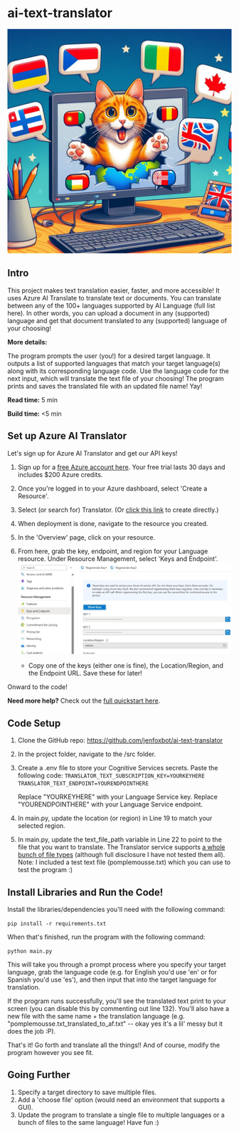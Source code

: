 # ai-text-translator

![Cover Image](/images/Cover2.jpg)

## Intro
This project makes text translation easier, faster, and more accessible! It uses Azure AI Translate to translate text or documents. You can translate between any of the 100+ languages supported by AI Language (full list here). In other words, you can upload a document in any (supported) language and get that document translated to any (supported) language of your choosing!

**More details:**

The program prompts the user (you!) for a desired target language. It outputs a list of supported languages that match your target language(s) along with its corresponding language code. Use the language code for the next input, which will translate the text file of your choosing!
The program prints and saves the translated file with an updated file name! Yay!

**Read time:** 5 min

**Build time:** <5 min

## Set up Azure AI Translator
Let's sign up for Azure AI Translator and get our API keys!

1. Sign up for a [free Azure account here](https://aka.ms/azure/live-captions). Your free trial lasts 30 days and includes $200 Azure credits.

2. Once you're logged in to your Azure dashboard, select 'Create a Resource'.
3. Select (or search for) Translator. (Or [click this link](https://portal.azure.com/#create/Microsoft.CognitiveServicesTextTranslation) to create directly.)
4. When deployment is done, navigate to the resource you created.
6. In the 'Overview' page, click on your resource.
7. From here, grab the key, endpoint, and region for your Language resource. Under Resource Management, select 'Keys and Endpoint'.
    ![Cover Image](/images/AzurePortal-GetKeyandEndpt.jpg)
    * Copy one of the keys (either one is fine), the Location/Region, and the Endpoint URL. Save these for later!

Onward to the code!

**Need more help?** Check out the [full quickstart here](https://learn.microsoft.com/en-us/azure/ai-services/translator/quickstart-text-rest-api?tabs=csharp).

## Code Setup
1. Clone the GitHub repo:  https://github.com/jenfoxbot/ai-text-translator
2. In the project folder, navigate to the /src folder.
3. Create a .env file to store your Cognitive Services secrets. Paste the following code:
    `TRANSLATOR_TEXT_SUBSCRIPTION_KEY=YOURKEYHERE
    TRANSLATOR_TEXT_ENDPOINT=YOURENDPOINTHERE`

    Replace "YOURKEYHERE" with your Language Service key.
    Replace "YOURENDPOINTHERE" with your Language Service endpoint.
1. In main.py, update the location (or region) in Line 19 to match your selected region.
1. In main.py, update the  text_file_path variable in Line 22 to point to the file that you want to translate. The Translator service supports [a whole bunch of file types](https://learn.microsoft.com/en-us/azure/ai-services/translator/document-translation/reference/get-supported-document-formats) (although full disclosure I have not tested them all).
Note: I included a test text file (pomplemousse.txt) which you can use to test the program :)

## Install Libraries and Run the Code!
Install the libraries/dependencies you'll need with the following command:

`pip install -r requirements.txt`

When that's finished, run the program with the following command:

`python main.py`

This will take you through a prompt process where you specify your target language, grab the language code (e.g. for English you'd use 'en' or for Spanish you'd use 'es'), and then input that into the target language for translation.

If the program runs successfully, you'll see the translated text print to your screen (you can disable this by commenting out line 132). You'll also have a new file with the same name + the translation language (e.g. "pomplemousse.txt_translated_to_af.txt" -- okay yes it's a lil' messy but it does the job :P).

That's it! Go forth and translate all the things!! And of course, modify the program however you see fit.

## Going Further
1. Specify a target directory to save multiple files.
1. Add a 'choose file' option (would need an environment that supports a GUI).
1. Update the program to translate a single file to multiple languages or a bunch of files to the same language!
Have fun :)
